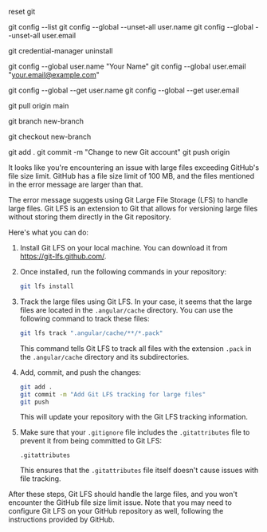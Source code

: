 
 reset git 

git config --list
git config --global --unset-all user.name
git config --global --unset-all user.email

git credential-manager uninstall

git config --global user.name "Your Name"
git config --global user.email "your.email@example.com"

git config --global --get user.name
git config --global --get user.email

git pull origin main

git branch new-branch

git checkout new-branch



git add .
git commit -m "Change to new Git account"
git push origin <branch-name> 


It looks like you're encountering an issue with large files exceeding GitHub's file size limit. GitHub has a file size limit of 100 MB, and the files mentioned in the error message are larger than that.

The error message suggests using Git Large File Storage (LFS) to handle large files. Git LFS is an extension to Git that allows for versioning large files without storing them directly in the Git repository.

Here's what you can do:

1. Install Git LFS on your local machine. You can download it from https://git-lfs.github.com/.

2. Once installed, run the following commands in your repository:

    ```bash
    git lfs install
    ```

3. Track the large files using Git LFS. In your case, it seems that the large files are located in the `.angular/cache` directory. You can use the following command to track these files:

    ```bash
    git lfs track ".angular/cache/**/*.pack"
    ```

   This command tells Git LFS to track all files with the extension `.pack` in the `.angular/cache` directory and its subdirectories.

4. Add, commit, and push the changes:

    ```bash
    git add .
    git commit -m "Add Git LFS tracking for large files"
    git push
    ```

   This will update your repository with the Git LFS tracking information.

5. Make sure that your `.gitignore` file includes the `.gitattributes` file to prevent it from being committed to Git LFS:

    ```
    .gitattributes
    ```

   This ensures that the `.gitattributes` file itself doesn't cause issues with file tracking.

After these steps, Git LFS should handle the large files, and you won't encounter the GitHub file size limit issue. Note that you may need to configure Git LFS on your GitHub repository as well, following the instructions provided by GitHub.


